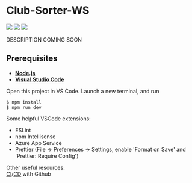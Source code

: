 # Club-Sorter-WS
![](https://img.shields.io/github/repo-size/timburr1/club-sorter-ws)
![](https://img.shields.io/github/contributors/timburr1/club-sorter-ws)
![](https://img.shields.io/github/last-commit/timburr1/club-sorter-ws)

DESCRIPTION COMING SOON

## Prerequisites

- [**Node.js**](https://nodejs.org/en/download/package-manager/)
- [**Visual Studio Code**](https://code.visualstudio.com/)

Open this project in VS Code. Launch a new terminal, and run

```
$ npm install
$ npm run dev
```

Some helpful VSCode extensions:

- ESLint
- npm Intellisense
- Azure App Service
- Prettier (File -> Preferences -> Settings, enable 'Format on Save' and 'Prettier: Require Config')

Other useful resources:  
[CI](https://github.com/actions/starter-workflows/blob/master/ci/azure.yml)/[CD](https://docs.microsoft.com/en-us/azure/app-service/deploy-continuous-deployment) with Github
